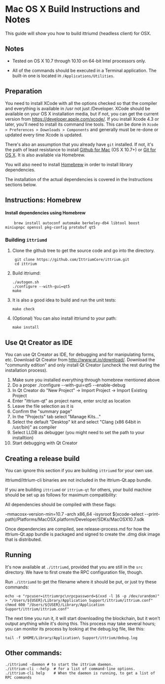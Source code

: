 Mac OS X Build Instructions and Notes
====================================
This guide will show you how to build ittriumd (headless client) for OSX.

Notes
-----

* Tested on OS X 10.7 through 10.10 on 64-bit Intel processors only.

* All of the commands should be executed in a Terminal application. The
built-in one is located in `/Applications/Utilities`.

Preparation
-----------

You need to install XCode with all the options checked so that the compiler
and everything is available in /usr not just /Developer. XCode should be
available on your OS X installation media, but if not, you can get the
current version from https://developer.apple.com/xcode/. If you install
Xcode 4.3 or later, you'll need to install its command line tools. This can
be done in `Xcode > Preferences > Downloads > Components` and generally must
be re-done or updated every time Xcode is updated.

There's also an assumption that you already have `git` installed. If
not, it's the path of least resistance to install [Github for Mac](https://mac.github.com/)
(OS X 10.7+) or
[Git for OS X](https://code.google.com/p/git-osx-installer/). It is also
available via Homebrew.

You will also need to install [Homebrew](http://brew.sh) in order to install library
dependencies.

The installation of the actual dependencies is covered in the Instructions
sections below.

Instructions: Homebrew
----------------------

#### Install dependencies using Homebrew

        brew install autoconf automake berkeley-db4 libtool boost miniupnpc openssl pkg-config protobuf qt5

### Building `ittriumd`

1. Clone the github tree to get the source code and go into the directory.

        git clone https://github.com/IttriumCore/ittrium.git
        cd ittrium

2.  Build ittriumd:

        ./autogen.sh
        ./configure --with-gui=qt5
        make

3.  It is also a good idea to build and run the unit tests:

        make check

4.  (Optional) You can also install ittriumd to your path:

        make install

Use Qt Creator as IDE
------------------------
You can use Qt Creator as IDE, for debugging and for manipulating forms, etc.
Download Qt Creator from http://www.qt.io/download/. Download the "community edition" and only install Qt Creator (uncheck the rest during the installation process).

1. Make sure you installed everything through homebrew mentioned above
2. Do a proper ./configure --with-gui=qt5 --enable-debug
3. In Qt Creator do "New Project" -> Import Project -> Import Existing Project
4. Enter "ittrium-qt" as project name, enter src/qt as location
5. Leave the file selection as it is
6. Confirm the "summary page"
7. In the "Projects" tab select "Manage Kits..."
8. Select the default "Desktop" kit and select "Clang (x86 64bit in /usr/bin)" as compiler
9. Select LLDB as debugger (you might need to set the path to your installtion)
10. Start debugging with Qt Creator

Creating a release build
------------------------
You can ignore this section if you are building `ittriumd` for your own use.

ittriumd/ittrium-cli binaries are not included in the ittrium-Qt.app bundle.

If you are building `ittriumd` or `ittrium-qt` for others, your build machine should be set up
as follows for maximum compatibility:

All dependencies should be compiled with these flags:

 -mmacosx-version-min=10.7
 -arch x86_64
 -isysroot $(xcode-select --print-path)/Platforms/MacOSX.platform/Developer/SDKs/MacOSX10.7.sdk

Once dependencies are compiled, see release-process.md for how the ittrium-Qt.app
bundle is packaged and signed to create the .dmg disk image that is distributed.

Running
-------

It's now available at `./ittriumd`, provided that you are still in the `src`
directory. We have to first create the RPC configuration file, though.

Run `./ittriumd` to get the filename where it should be put, or just try these
commands:

    echo -e "rpcuser=ittriumrpc\nrpcpassword=$(xxd -l 16 -p /dev/urandom)" > "/Users/${USER}/Library/Application Support/ittrium/ittrium.conf"
    chmod 600 "/Users/${USER}/Library/Application Support/ittrium/ittrium.conf"

The next time you run it, it will start downloading the blockchain, but it won't
output anything while it's doing this. This process may take several hours;
you can monitor its process by looking at the debug.log file, like this:

    tail -f $HOME/Library/Application\ Support/ittrium/debug.log

Other commands:
-------

    ./ittriumd -daemon # to start the ittrium daemon.
    ./ittrium-cli --help  # for a list of command-line options.
    ./ittrium-cli help    # When the daemon is running, to get a list of RPC commands
